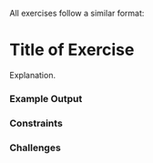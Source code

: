 All exercises follow a similar format:

# Title of Exercise
Explanation.

### **Example Output**
> 

### **Constraints**

### **Challenges**